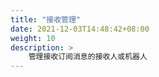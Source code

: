 ```yaml
---
title: "接收管理"
date: 2021-12-03T14:48:42+08:00
weight: 10
description: >
    管理接收订阅消息的接收人或机器人
---
```


